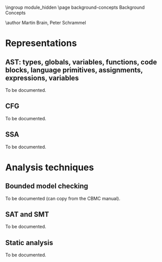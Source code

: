 \ingroup module_hidden 
\page background-concepts Background Concepts

\author Martin Brain, Peter Schrammel

# Representations #

## AST: types, globals, variables, functions, code blocks, language primitives, assignments, expressions, variables ##

To be documented.

## CFG ##

To be documented.

## SSA ##

To be documented.

# Analysis techniques #

## Bounded model checking ##

To be documented (can copy from the CBMC manual).

## SAT and SMT ##

To be documented.

## Static analysis ##

To be documented.

